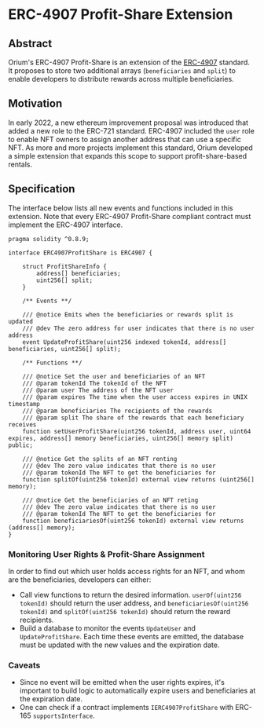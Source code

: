 # ERC-4907 Profit-Share Extension

## Abstract

Orium's ERC-4907 Profit-Share is an extension of the [ERC-4907](https://github.com/ethereum/EIPs/blob/master/EIPS/eip-4907.md)
standard. It proposes to store two additional arrays (`beneficiaries` and `split`) to enable developers to distribute
rewards across multiple beneficiaries.

## Motivation

In early 2022, a new ethereum improvement proposal was introduced that added a new role to the ERC-721 standard. 
ERC-4907 included the `user` role to enable NFT owners to assign another address that can use a specific NFT. As more 
and more projects implement this standard, Orium developed a simple extension that expands this scope to support 
profit-share-based rentals.

## Specification

The interface below lists all new events and functions included in this extension. Note that every ERC-4907 
Profit-Share compliant contract must implement the ERC-4907 interface.

```solidity
pragma solidity ^0.8.9;

interface ERC4907ProfitShare is ERC4907 {

    struct ProfitShareInfo {
        address[] beneficiaries;
        uint256[] split;
    }
    
    /** Events **/

    /// @notice Emits when the beneficiaries or rewards split is updated
    /// @dev The zero address for user indicates that there is no user address
    event UpdateProfitShare(uint256 indexed tokenId, address[] beneficiaries, uint256[] split);
    
    /** Functions **/

    /// @notice Set the user and beneficiaries of an NFT
    /// @param tokenId The tokenId of the NFT
    /// @param user The address of the NFT user
    /// @param expires The time when the user access expires in UNIX timestamp
    /// @param beneficiaries The recipients of the rewards
    /// @param split The share of the rewards that each beneficiary receives
    function setUserProfitShare(uint256 tokenId, address user, uint64 expires, address[] memory beneficiaries, uint256[] memory split) public;

    /// @notice Get the splits of an NFT renting
    /// @dev The zero value indicates that there is no user
    /// @param tokenId The NFT to get the beneficiaries for
    function splitOf(uint256 tokenId) external view returns (uint256[] memory);

    /// @notice Get the beneficiaries of an NFT reting
    /// @dev The zero value indicates that there is no user
    /// @param tokenId The NFT to get the beneficiaries for
    function beneficiariesOf(uint256 tokenId) external view returns (address[] memory);
}
```

### Monitoring User Rights & Profit-Share Assignment

In order to find out which user holds access rights for an NFT, and whom are the beneficiaries, developers can either:

* Call view functions to return the desired information. `userOf(uint256 tokenId)` should return the user address, and
`beneficiariesOf(uint256 tokenId)` and `splitOf(uint256 tokenId)` should return the reward recipients.
* Build a database to monitor the events `UpdateUser` and `UpdateProfitShare`. Each time these events are emitted, the
database must be updated with the new values and the expiration date.

### Caveats

* Since no event will be emitted when the user rights expires, it's important to build logic to automatically expire
users and beneficiaries at the expiration date.
* One can check if a contract implements `IERC4907ProfitShare` with ERC-165 `supportsInterface`. 